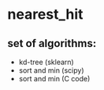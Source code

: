 # nearest_hit

## set of algorithms:

- kd-tree (sklearn)
- sort and min (scipy)
- sort and min (C code)
